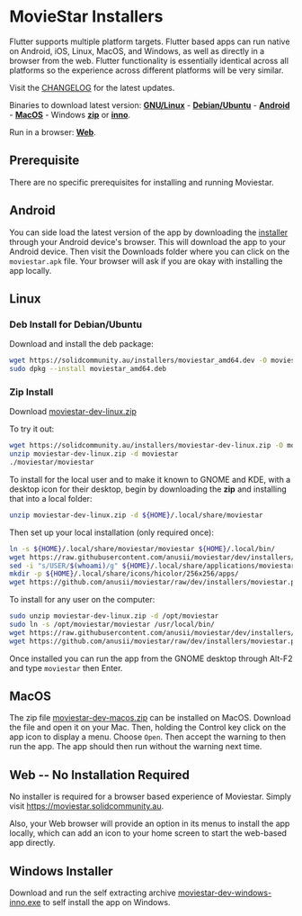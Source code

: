 # MovieStar Installers

Flutter supports multiple platform targets. Flutter based apps can run
native on Android, iOS, Linux, MacOS, and Windows, as well as directly
in a browser from the web. Flutter functionality is essentially
identical across all platforms so the experience across different
platforms will be very similar.

Visit the
[CHANGELOG](https://github.com/anusii/moviestar/blob/dev/CHANGELOG.md)
for the latest updates.

Binaries to download latest version:
[**GNU/Linux**](https://solidcommunity.au/installers/moviestar-dev-linux.zip) -
[**Debian/Ubuntu**](https://solidcommunity.au/installers/moviestar_amd64.deb) -
[**Android**](https://solidcommunity.au/installers/moviestar.apk) -
[**MacOS**](https://solidcommunity.au/installers/moviestar-dev-macos.zip) -
Windows
[**zip**](https://solidcommunity.au/installers/moviestar-dev-windows.zip) or
[**inno**](https://solidcommunity.au/installers/moviestar-dev-windows-inno.exe).

Run in a browser: [**Web**](https://moviestar.solidcommunity.au).

## Prerequisite

There are no specific prerequisites for installing and running
Moviestar.

## Android

You can side load the latest version of the app by downloading the
[installer](https://solidcommunity.au/installers/moviestar.apk) through
your Android device's browser. This will download the app to your
Android device. Then visit the Downloads folder where you can click on
the `moviestar.apk` file. Your browser will ask if you are okay with
installing the app locally.

## Linux

### Deb Install for Debian/Ubuntu

Download and install the deb package:

```bash
wget https://solidcommunity.au/installers/moviestar_amd64.dev -O moviestar_amd64.deb
sudo dpkg --install moviestar_amd64.deb
```

### Zip Install

Download [moviestar-dev-linux.zip](https://solidcommunity.au/installers/moviestar-dev-linux.zip)

To try it out:

```bash
wget https://solidcommunity.au/installers/moviestar-dev-linux.zip -O moviestar-dev-linux.zip
unzip moviestar-dev-linux.zip -d moviestar
./moviestar/moviestar
```

To install for the local user and to make it known to GNOME and KDE,
with a desktop icon for their desktop, begin by downloading the **zip** and
installing that into a local folder:

```bash
unzip moviestar-dev-linux.zip -d ${HOME}/.local/share/moviestar
```

Then set up your local installation (only required once):

```bash
ln -s ${HOME}/.local/share/moviestar/moviestar ${HOME}/.local/bin/
wget https://raw.githubusercontent.com/anusii/moviestar/dev/installers/moviestar.desktop -O ${HOME}/.local/share/applications/moviestar.desktop
sed -i "s/USER/$(whoami)/g" ${HOME}/.local/share/applications/moviestar.desktop
mkdir -p ${HOME}/.local/share/icons/hicolor/256x256/apps/
wget https://github.com/anusii/moviestar/raw/dev/installers/moviestar.png -O ${HOME}/.local/share/icons/hicolor/256x256/apps/moviestar.png
```

To install for any user on the computer:

```bash
sudo unzip moviestar-dev-linux.zip -d /opt/moviestar
sudo ln -s /opt/moviestar/moviestar /usr/local/bin/
wget https://raw.githubusercontent.com/anusii/moviestar/dev/installers/moviestar.desktop -O ${HOME}/usr/local/share/applications/moviestar.desktop
wget https://github.com/anusii/moviestar/raw/dev/installers/moviestar.png -O ${HOME}/use/local/share/icons/moviestar.png
```

Once installed you can run the app from the GNOME desktop through
Alt-F2 and type `moviestar` then Enter.

## MacOS

The zip file
[moviestar-dev-macos.zip](https://solidcommunity.au/installers/moviestar-dev-macos.zip)
can be installed on MacOS. Download the file and open it on your
Mac. Then, holding the Control key click on the app icon to display a
menu. Choose `Open`. Then accept the warning to then run the app. The
app should then run without the warning next time.

## Web -- No Installation Required

No installer is required for a browser based experience of
Moviestar. Simply visit https://moviestar.solidcommunity.au.

Also, your Web browser will provide an option in its menus to install
the app locally, which can add an icon to your home screen to start
the web-based app directly.

## Windows Installer

Download and run the self extracting archive
[moviestar-dev-windows-inno.exe](https://solidcommunity.au/installers/moviestar-dev-windows-inno.exe)
to self install the app on Windows.
